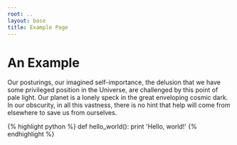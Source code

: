 ```yaml
---
root: ..
layout: base
title: Example Page
---
```

# An Example

Our posturings, our imagined self-importance, the delusion that we have some
privileged position in the Universe, are challenged by this point of pale light.
Our planet is a lonely speck in the great enveloping cosmic dark. In our
obscurity, in all this vastness, there is no hint that help will come from
elsewhere to save us from ourselves.

{% highlight python %}
def hello_world():
    print 'Hello, world!'
{% endhighlight %}

